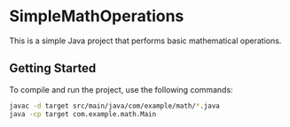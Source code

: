 # SimpleMathOperations

This is a simple Java project that performs basic mathematical operations.

## Getting Started

To compile and run the project, use the following commands:

```sh
javac -d target src/main/java/com/example/math/*.java
java -cp target com.example.math.Main
